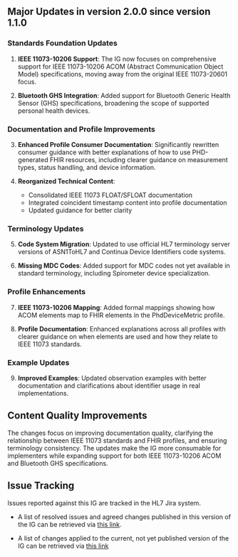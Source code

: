 
## Major Updates in version 2.0.0 since version 1.1.0

### Standards Foundation Updates

1. **IEEE 11073-10206 Support**: The IG now focuses on comprehensive support for IEEE 11073-10206 ACOM (Abstract Communication Object Model) specifications, moving away from the original IEEE 11073-20601 focus.

2. **Bluetooth GHS Integration**: Added support for Bluetooth Generic Health Sensor (GHS) specifications, broadening the scope of supported personal health devices.

### Documentation and Profile Improvements

3. **Enhanced Profile Consumer Documentation**: Significantly rewritten consumer guidance with better explanations of how to use PHD-generated FHIR resources, including clearer guidance on measurement types, status handling, and device information.

4. **Reorganized Technical Content**: 
   - Consolidated IEEE 11073 FLOAT/SFLOAT documentation 
   - Integrated coincident timestamp content into profile documentation
   - Updated guidance for better clarity

### Terminology Updates

5. **Code System Migration**: Updated to use official HL7 terminology server versions of ASN1ToHL7 and Continua Device Identifiers code systems.

6. **Missing MDC Codes**: Added support for MDC codes not yet available in standard terminology, including Spirometer device specialization.

### Profile Enhancements

7. **IEEE 11073-10206 Mapping**: Added formal mappings showing how ACOM elements map to FHIR elements in the PhdDeviceMetric profile.

8. **Profile Documentation**: Enhanced explanations across all profiles with clearer guidance on when elements are used and how they relate to IEEE 11073 standards.

### Example Updates

9. **Improved Examples**: Updated observation examples with better documentation and clarifications about identifier usage in real implementations.

## Content Quality Improvements

The changes focus on improving documentation quality, clarifying the relationship between IEEE 11073 standards and FHIR profiles, and ensuring terminology consistency. The updates make the IG more consumable for implementers while expanding support for both IEEE 11073-10206 ACOM and Bluetooth GHS specifications.

## Issue Tracking
Issues reported against this IG are tracked in the HL7 Jira system.
- A list of resolved issues and agreed changes published in this version of the IG can be retrieved via [this link](https://jira.hl7.org/issues/?jql=Specification%20%3D%20FHIR-phd%20AND%20project%20in%20(CDA%2C%20FHIR%2C%20OTHER%2C%20V2)%20AND%20status%20%3D%20Published%20%20ORDER%20BY%20resolutiondate%20%20DESC).

- A list of changes applied to the current, not yet published version of the IG can be retrieved via [this link](https://jira.hl7.org/issues/?jql=Specification%20%3D%20FHIR-phd%20AND%20project%20in%20(CDA%2C%20FHIR%2C%20OTHER%2C%20V2)%20AND%20status%20%3D%20Applied%20%20ORDER%20BY%20updatedDate%20%20DESC)